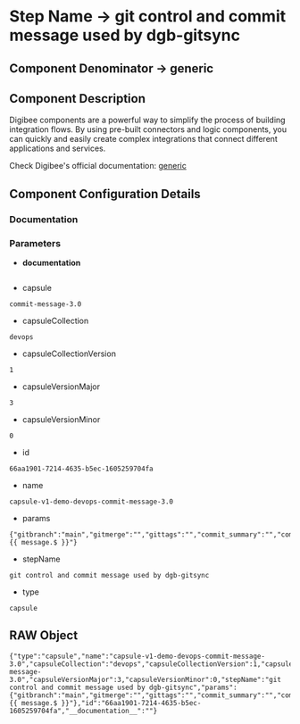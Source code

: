 # Step Name -> git control and commit message used by dgb-gitsync
## Component Denominator -> generic

## Component Description

Digibee components are a powerful way to simplify the process of building integration flows. By using pre-built connectors and logic components, you can quickly and easily create complex integrations that connect different applications and services.

Check Digibee's official documentation: [generic](https://docs.digibee.com/documentation "Digibee documentation")

## Component Configuration Details
### Documentation



### Parameters

* __documentation__
```

```

* capsule
```
commit-message-3.0
```

* capsuleCollection
```
devops
```

* capsuleCollectionVersion
```
1
```

* capsuleVersionMajor
```
3
```

* capsuleVersionMinor
```
0
```

* id
```
66aa1901-7214-4635-b5ec-1605259704fa
```

* name
```
capsule-v1-demo-devops-commit-message-3.0
```

* params
```
{"gitbranch":"main","gitmerge":"","gittags":"","commit_summary":"","commit_description":"","payload":"{{ message.$ }}"}
```

* stepName
```
git control and commit message used by dgb-gitsync
```

* type
```
capsule
```


## RAW Object

```
{"type":"capsule","name":"capsule-v1-demo-devops-commit-message-3.0","capsuleCollection":"devops","capsuleCollectionVersion":1,"capsule":"commit-message-3.0","capsuleVersionMajor":3,"capsuleVersionMinor":0,"stepName":"git control and commit message used by dgb-gitsync","params":{"gitbranch":"main","gitmerge":"","gittags":"","commit_summary":"","commit_description":"","payload":"{{ message.$ }}"},"id":"66aa1901-7214-4635-b5ec-1605259704fa","__documentation__":""}
```